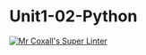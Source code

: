 # Unit1-02-Python
[![Mr Coxall's Super Linter](https://github.com/ICS3U-Programming-JaydenS/Unit1-02-Python/workflows/Mr%20Coxall's%20Super%20Linter/badge.svg)](https://github.com/ICS3U-Programming-JaydenS/Unit1-02-Python/actions/)
